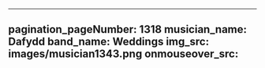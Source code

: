 ------
pagination_pageNumber: 1318
musician_name: Dafydd
band_name: Weddings
img_src: images/musician1343.png
onmouseover_src: 
------